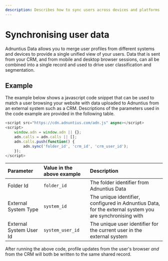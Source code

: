 ```yaml
---
description: Describes how to sync users across devices and platforms
---
```


# Synchronising user data

Adnuntius Data allows you to merge user profiles from different systems and devices
to provide a single unified view of your users. Data that is sent from your CRM, and from
mobile and desktop browser sessions, can all be combined into a single record and used to
drive user classification and segmentation.


## Example

The example below shows a javascript code snippet that can be used to match a user browsing your website with data uploaded to Adnuntius from an external system such as a CRM. Descriptions of the parameters used in the code example are provided in the following table.

```javascript
<script src="https://cdn.adnuntius.com/adn.js" async></script>
<script>
    window.adn = window.adn || {};
    adn.calls = adn.calls || [];
    adn.calls.push(function() {
        adn.sync('folder_id', 'crm_id', 'crm_user_id');
    });
</script>
```

| Parameter | Value in the above example | Description |
| :--- | :--- | :--- |
| Folder Id | `folder_id` | The folder identifier from Adnuntius Data |
| External System Type | `system_id` | The unique identifier, configured in Adnuntius Data, for the external system you are synchronising with |
| External System User Id | `system_user_id` | The unique user identifier for the current user in the external system |

After running the above code, profile updates from the user's browser *and* from the CRM will both be written to the same shared record. 
